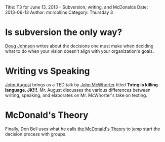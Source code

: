 Title: T3 for June 13, 2013 - Subversion, writing, and McDonalds
Date: 2013-06-13
Author: mr.rcollins
Category: Thursday 3

# Is subversion the only way?

[Doug Johnson](http://doug-johnson.squarespace.com/blue-skunk-blog/2013/6/6/is-subversion-the-only-way.html) writes about the decisions one must make when deciding what to do when your vision doesn't align with your organization's goals.

# Writing vs Speaking

[John August](http://johnaugust.com/2013/writing-vs-speaking) brings us a TED talk by [John McWhorter](http://youtu.be/UmvOgW6iV2s) titled **Txtng is killing language. JK!!!**. Mr. August discusses the various differences between writing, speaking, and elaborates on Mr. McWhorter's take on texting.

# McDonald's Theory

Finally, Don Bell uses what he calls [the McDonald's Theory](https://medium.com/what-i-learned-building/9216e1c9da7d) to jump start the decision process with groups.
